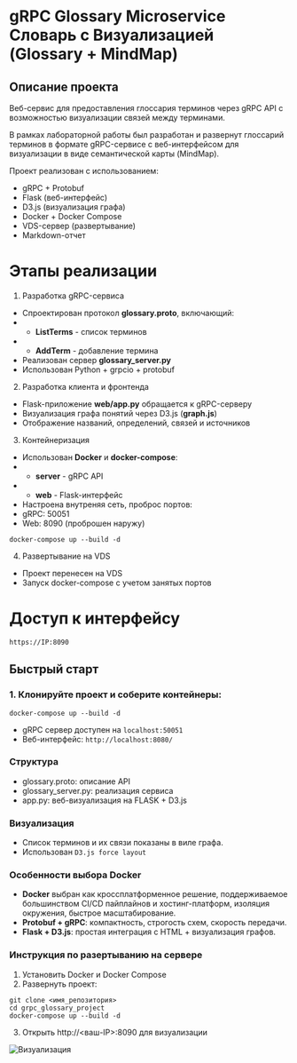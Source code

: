 # gRPC Glossary Microservice Словарь с Визуализацией (Glossary + MindMap)

## Описание проекта

Веб-сервис для предоставления глоссария терминов через gRPC API с возможностью визуализации связей между терминами.

В рамках лабораторной работы был разработан и развернут глоссарий терминов в формате gRPC-сервисе с веб-интерфейсом для визуализации в виде семантической карты (MindMap).

Проект реализован с использованием:
- gRPC + Protobuf
- Flask (веб-интерфейс)
- D3.js (визуализация графа)
- Docker + Docker Compose
- VDS-сервер (развертывание)
- Markdown-отчет

# Этапы реализации
1. Разработка gRPC-сервиса
- Спроектирован протокол **glossary.proto**, включающий:
- - **ListTerms** - список терминов
- - **AddTerm** - добавление термина
- Реализован сервер **glossary_server.py**
- Использован Python + grpcio + protobuf

2. Разработка клиента и фронтенда
- Flask-приложение **web/app.py** обращается к gRPC-серверу
- Визуализация графа понятий через D3.js (**graph.js**)
- Отображение названий, определений, связей и источников

3. Контейнеризация
- Использован **Docker** и **docker-compose**:
- - **server** - gRPC API
- - **web** - Flask-интерфейс
- Настроена внутреняя сеть, проброс портов:
- gRPC: 50051
- Web: 8090 (проброшен наружу)

```docker-compose up --build -d```

4. Развертывание на VDS
- Проект перенесен на VDS
- Запуск docker-compose с учетом занятых портов

# Доступ к интерфейсу
```https://IP:8090```

## Быстрый старт

### 1. Клонируйте проект и соберите контейнеры:

```
docker-compose up --build -d
```

- gRPC сервер доступен на ```localhost:50051```
- Веб-интерфейс: ```http://localhost:8080/```

### Структура
- glossary.proto: описание API
- glossary_server.py: реализация сервиса
- app.py: веб-визуализация на FLASK + D3.js

### Визуализация
- Список терминов и их связи показаны в виле графа.
- Использован ```D3.js force layout```

### Особенности выбора Docker
- **Docker** выбран как кроссплатформенное решение, поддерживаемое большинством CI/CD пайплайнов и хостинг-платформ, изоляция окружения, быстрое масштабирование.
- **Protobuf + gRPC**: компактность, строгость схем, скорость передачи.
- **Flask + D3.js**: простая интеграция с HTML + визуализация графов.

### Инструкция по разертыванию на сервере
1. Установить Docker и Docker Compose
2. Развернуть проект:
```
git clone <имя_репозитория>
cd grpc_glossary_project
docker-compose up --build -d
```
3. Открыть http://<ваш-IP>:8090 для визуализации

![Визуализация](lab9.png)
